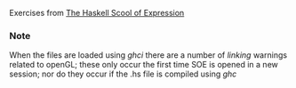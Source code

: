 Exercises from <a href="http://www.cs.yale.edu/homes/hudak/SOE/index.htm">
The Haskell Scool of Expression</a>

<h3>Note</h3>
When the files are loaded using <i>ghci</i> there are a number
of <i>linking</i> warnings related to openGL; these only occur the first 
time SOE is opened in a new session; nor do they occur if the .hs file
is compiled using <i>ghc</i>
